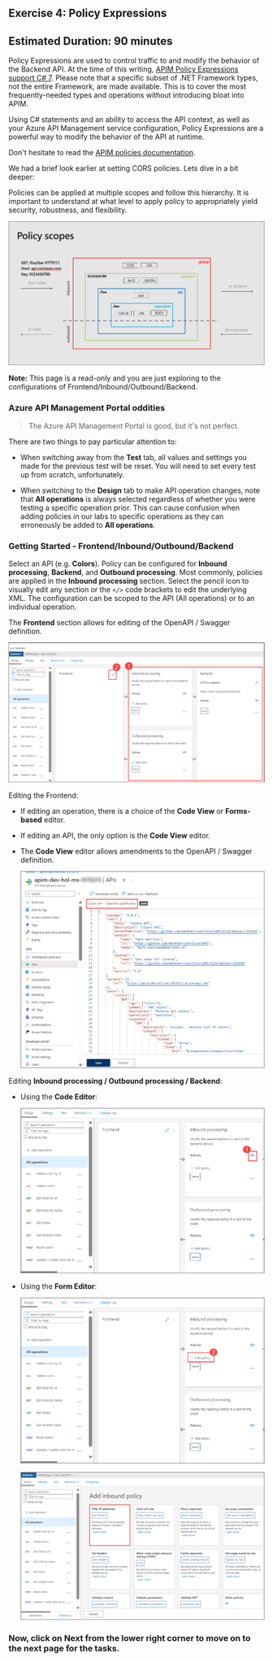 ## Exercise 4: Policy Expressions

## Estimated Duration: 90 minutes

Policy Expressions are used to control traffic to and modify the behavior of the Backend API. At the time of this writing, [APIM Policy Expressions support C# 7](https://docs.microsoft.com/en-us/azure/api-management/api-management-policy-expressions). Please note that a specific subset of .NET Framework types, not the entire Framework, are made available. This is to cover the most frequently-needed types and operations without introducing bloat into APIM.  

Using C# statements and an ability to access the API context, as well as your Azure API Management service configuration, Policy Expressions are a powerful way to modify the behavior of the API at runtime.

Don't hesitate to read the [APIM policies documentation](https://docs.microsoft.com/en-us/azure/api-management/api-management-policies).

We had a brief look earlier at setting CORS policies. Lets dive in a bit deeper:

Policies can be applied at multiple scopes and follow this hierarchy. It is important to understand at what level to apply policy to appropriately yield security, robustness, and flexibility.

![APIM Policies Scopes](media/01.png)

**Note:** This page is a read-only and you are just exploring to the configurations of Frontend/Inbound/Outbound/Backend.

### Azure API Management Portal oddities

> The Azure API Management Portal is good, but it's not perfect.  

There are two things to pay particular attention to:

- When switching away from the **Test** tab, all values and settings you made for the previous test will be reset. You will need to set every test up from scratch, unfortunately.

- When switching to the **Design** tab to make API operation changes, note that **All operations** is always selected regardless of whether you were testing a specific operation prior. This can cause confusion when adding policies in our labs to specific operations as they can erroneously be added to **All operations**.

### Getting Started - Frontend/Inbound/Outbound/Backend

Select an API (e.g. **Colors**). Policy can be configured for **Inbound processing**, **Backend**, and **Outbound processing**. Most commonly, policies are applied in the **Inbound processing** section. Select the pencil icon to visually edit any section or the `</>` code brackets to edit the underlying XML. The configuration can be scoped to the API (All operations) or to an individual operation.

The **Frontend** section allows for editing of the OpenAPI / Swagger definition.

![APIM Policy Editor](media/frontend.png)

Editing the Frontend:
  - If editing an operation, there is a choice of the **Code View** or **Forms-based** editor.
  - If editing an API, the only option is the **Code View** editor.
  - The **Code View** editor allows amendments to the OpenAPI / Swagger definition.

    ![APIM Frontend Code Editor](media/code.png)

Editing **Inbound processing / Outbound processing / Backend**:

- Using the **Code Editor**:

  ![APIM Inbound Code Editor](media/codeedit.png)

- Using the **Form Editor**:

  ![APIM Inbound Processing](media/policye.png)

  ![APIM Inbound Form Editor](media/ip.png)

### Now, click on Next from the lower right corner to move on to the next page for the tasks.
